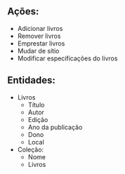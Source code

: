 ## Ações:

- Adicionar livros
- Remover livros
- Emprestar livros
- Mudar de sítio
- Modificar especificações do livros

## Entidades:

- Livros
  - Título
  - Autor
  - Edição
  - Ano da publicação
  - Dono
  - Local
- Coleção:
  - Nome
  - Livros

